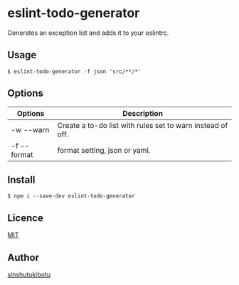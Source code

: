 eslint-todo-generator
====

Generates an exception list and adds it to your eslintrc.

## Usage
```
$ eslint-todo-generator -f json 'src/**/*'
```

## Options
| Options     | Description                                                |
| ----------- | ---------------------------------------------------------- |
| -w --warn   | Create a to-do list with rules set to warn instead of off. |
| -f --format | format setting, json or yaml.                              |


## Install
```
$ npm i --save-dev eslint-todo-generator
```

## Licence

[MIT](https://github.com/sinshutu/eslint-todo-generator/blob/master/LICENSE)

## Author

[sinshutukibotu](https://github.com/sinshutu)
